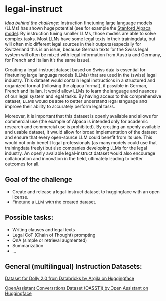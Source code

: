 # legal-instruct

*Idea behind the challenge*: 
Instruction finetuning large language models (LLMs) has shown huge potential (see for example the [Stanford Alpaca model](https://crfm.stanford.edu/2023/03/13/alpaca.html). By instruction tuning smaller LLMs, those models are able to solve complex tasks. Most LLMs have some legal texts in their trainingdata, but will often mix different legal sources in their outputs (especially for Switzerland this is an issue, because German texts for the Swiss legal system will often be mixed with legal information from Austria and Germany, for French and Italian it's the same issue). 

Creating a legal-instruct dataset based on Swiss data is essential for finetuning large language models (LLMs) that are used in the (swiss) legal industry. This dataset would contain legal instructions in a structured and organized format (following the alpaca format), if possible in German, French and Italian. It would allow LLMs to learn the language and nuances of our legal system and legal tasks. By having access to this comprehensive dataset, LLMs would be able to better understand legal language and improve their ability to accurately perform legal tasks.

Moreover, it is important that this dataset is openly available and allows for commercial use (the example of Alpaca is intended only for academic research and commercial use is prohibited). By creating an openly available and usable dataset, it would allow for broad implementation of the dataset and ensure that every open-source LLM could benefit from its use. This would not only benefit legal professionals (as many models could use that trainingdata freely) but also companies developing LLMs for the legal industry. An openly available legal-instruct dataset would also encourage collaboration and innovation in the field, ultimately leading to better outcomes for all.


## Goal of the challenge
* Create and release a legal-instruct dataset to huggingface with an open license.
* Finetune a LLM with the created dataset.

## Possible tasks:
* Writing clauses and legal texts
* Legal CoT (Chain of Thought) prompting
* QnA (simple or retrieval augmented)
* Summarization
* ...

## General (multilingual) Instruction Datasets:
[Dataset for Dolly 2.0 from Databricks by Argila on Huggingface](https://huggingface.co/datasets/argilla/databricks-dolly-15k-multilingual)

[OpenAssistant Conversations Dataset (OASST1) by Open Assistant on Huggingface](https://huggingface.co/datasets/OpenAssistant/oasst1)
